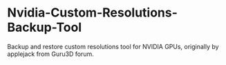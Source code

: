 # Nvidia-Custom-Resolutions-Backup-Tool
Backup and restore custom resolutions tool for NVIDIA GPUs, originally by applejack from Guru3D forum.
